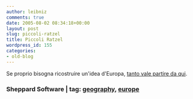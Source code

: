 ```yaml
---
author: leibniz
comments: true
date: 2005-08-02 08:34:18+00:00
layout: post
slug: piccoli-ratzel
title: Piccoli Ratzel
wordpress_id: 155
categories:
- old-blog
---
```


Se proprio bisogna ricostruire un'idea d'Europa, [tanto vale partire da qui](http://www.sheppardsoftware.com/country_europe_G2_drag-drop.swf).  



### Sheppard Software | tag: [geography](http://www.technorati.com/tags/geography), [europe](http://www.technorati.com/tags/europe)  




  

